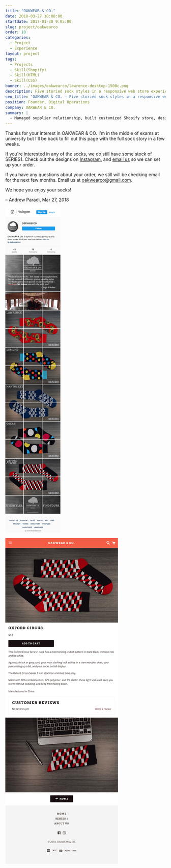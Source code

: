```yaml
---
title: "OAKWEAR & CO."
date: 2018-03-27 18:00:00
startdate: 2017-01-30 9:05:00
slug: project/oakwearco
order: 10
categories:
  - Project
  - Experience
layout: project
tags:
  - Projects
  - Skill(Shopify)
  - Skill(HTML)
  - Skill(CSS)
banner: ../images/oakwearco/lawrence-desktop-1500c.png
description: Five storied sock styles in a responsive web store experience
seo_title: "OAKWEAR & CO. – Five storied sock styles in a responsive web store experience | Andrew Paradi Alexander"
position: Founder, Digital Operations
company: OAKWEAR & CO.
summary: |
  - Managed supplier relationship, built customized Shopify store, designed digital assets for Instagram, Facebook, and email campaigns, wrote promotional sock stories for physical packaging
---
```


Thanks for your interest in OAKWEAR & CO. I'm in the middle of exams at university but I'll be back to fill out this page with the full sock story in a few weeks.

If you're interested in any of the socks, we do still have some stock of SERIES1. Check out the designs on [Instagram](https://www.instagram.com/oakwearco/), and [email us](mailto:oakwearco@gmail.com) so we can set up your order.

If you have any questions about your order, we still will be checking email for the next few months. Email us at [oakwearco@gmail.com](mailto:oakwearco@gmail.com).

We hope you enjoy your socks!

– Andrew Paradi, Mar 27, 2018

<a href="https://www.instagram.com/oakwearco/">![@OAKWEARCO on Instagram](../images/oakwearco/instagram-c.png)</a>

![Oxford Circus on iPad](../images/oakwearco/oxford-circus-ipad-c.png)
